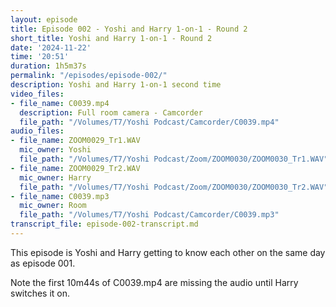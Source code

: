```yaml
---
layout: episode
title: Episode 002 - Yoshi and Harry 1-on-1 - Round 2
short_title: Yoshi and Harry 1-on-1 - Round 2
date: '2024-11-22'
time: '20:51'
duration: 1h5m37s
permalink: "/episodes/episode-002/"
description: Yoshi and Harry 1-on-1 second time
video_files:
- file_name: C0039.mp4
  description: Full room camera - Camcorder
  file_path: "/Volumes/T7/Yoshi Podcast/Camcorder/C0039.mp4"
audio_files:
- file_name: ZOOM0029_Tr1.WAV
  mic_owner: Yoshi
  file_path: "/Volumes/T7/Yoshi Podcast/Zoom/ZOOM0030/ZOOM0030_Tr1.WAV"
- file_name: ZOOM0029_Tr2.WAV
  mic_owner: Harry
  file_path: "/Volumes/T7/Yoshi Podcast/Zoom/ZOOM0030/ZOOM0030_Tr2.WAV"
- file_name: C0039.mp3
  mic_owner: Room
  file_path: "/Volumes/T7/Yoshi Podcast/Camcorder/C0039.mp3"
transcript_file: episode-002-transcript.md
---
```

This episode is Yoshi and Harry getting to know each other on the same day as episode 001.

Note the first 10m44s of C0039.mp4 are missing the audio until Harry switches it on.
